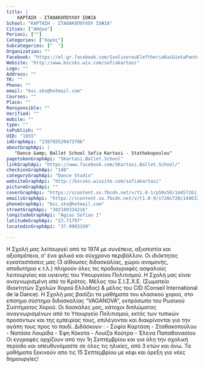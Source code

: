 ```yaml
---
title: |
    ΚΑΡΤΑΣΗ - ΣΤΑΘΑΚΟΠΟΥΛΟΥ ΣΟΦΙΑ
School: "ΚΑΡΤΑΣΗ - ΣΤΑΘΑΚΟΠΟΥΛΟΥ ΣΟΦΙΑ"
Cities: ["Αθήνα"]
Perioxi: [""]
Categories: ["Χορός"]
Subcategories: ["  "]
Organization: ""
Facebook: "https://el-gr.facebook.com/SxolixorouEleftheriaKaiGiotaPantelidaki/"
Website: "http://www.bscsks.wix.com/sofiakartasi"
Logo: ""
Address: ""
TK: ""
Phone: ""
email: "bsc.sks@hotmail.com"
Courses: ""
Place: ""
Rensponsible: ""
Verified: ""
mobile: ""
type: ""
toPublish: ""
UID: "1855"
idGraphApi: "238795529473706"
aboutGraphApi: | 
   "Dance &amp; Ballet School Sofia Kartasi - Stathakopoulou"
pagetokenGraphApi: "SKartasi.Ballet.School"
linkGraphApi: "https://www.facebook.com/SKartasi.Ballet.School/"
checkinsGraphApi: "148"
categoryGraphApi: "Dance Studio"
websiteGraphApi: "http://bscsks.wixsite.com/sofiakartasi"
pictureGraphApi: ""
coverGraphApi: "https://scontent.xx.fbcdn.net/v/t1.0-1/p50x50/14457261_1292523157434266_3071861740164595665_n.jpg?oh=37855585d2402a1e7d82b08f695f6bb0&amp;oe=5B01E3C7"
emailsGraphApi: "https://scontent.xx.fbcdn.net/v/t1.0-9/s720x720/14463243_1292533337433248_6614084507860727260_n.jpg?oh=9657c7c9397fb7b12285718d5547b3fa&amp;oe=5B342CEB"
phoneGraphApi: "bsc.sks@hotmail.com"
streetGraphApi: "302109334216"
longitudeGraphApi: "Agias Sofias 1"
latitudeGraphApi: "23.71797"
locatedinGraphApi: "37.9903199"

---
```


Η Σχολή μας λείτουργεί από το 1974 με συνέπεια, αξιοπιστία και αξιοπρέπεια, σ&#39; ένα φιλικό και σύγχρονο περιβάλλον. Οι ιδιόκτητες εγκαταστάσεις μας (3 αίθουσες διδασκαλίας, χώροι αναμονής, αποδυτήρια κ.τ.λ.) πληρούν όλες τις προδιαγραφές ασφαλούς λειτουργίας και υγιεινής του Υπουργείου Πολιτισμού. Η Σχολή μας είναι αναγνωρισμένη από το Κράτος. Μέλος του Σ.Ι.Σ.Χ.Ε. (Σωματείο Ιδιοκτητών Σχολών Χορού Ελλάδος) &amp; μέλος του CID (Conseil International de la Dance). Η Σχολή μας βασίζει τα μαθήματα του κλασικού χορού, στο επίσημο σύστημα διδασκαλίας &quot;VAGANOVA&quot;, εκπρόσωπο του Ρωσικού Συστήματος Χορού. Οι δασκάλες μας, κάτοχοι διπλώματος αναγνωρισμένων από το Υπουργείο Πολιτισμού, εκτός των τυπικών προσόντων και της εμπειρίας τους, επιλέγονται και διακρίνονται για την αγάπη τους προς το παιδί. Διδάσκουν : - Σοφία Καρτάση - Σταθακοπούλου - Νατάσα Λουρίδα - Έφη Κόκοτα - Λουίζα Κούτρα - Έλενα Παπαθανασίου Οι εγγραφές αρχίζουν από την 1η Σεπτέμβρίου και για όλη την σχολική περίοδο και απευθυνόμαστε σε όλες τις ηλικίες, από 3 ετών και άνω. Τα μαθήματα ξεκινούν απο τις 15 Σεπτεμβρίου με κέφι και όρεξη για νέες δημιουργίες!

